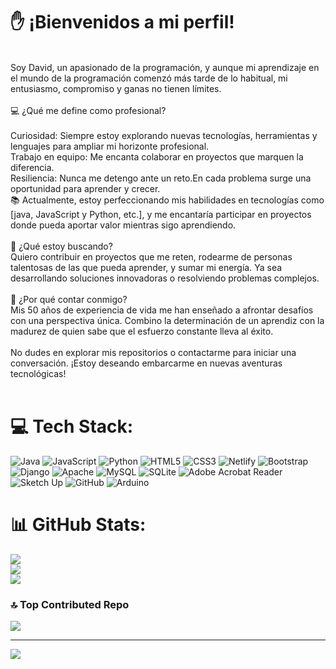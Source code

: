 # ✋ ¡Bienvenidos a mi perfil! 
<br>Soy David, un apasionado de la programación, y aunque mi aprendizaje en el mundo de la programación comenzó más tarde de lo habitual, mi entusiasmo, compromiso y ganas no tienen límites.<br><br>💻 ¿Qué me define como profesional?<br><br>Curiosidad: Siempre estoy explorando nuevas tecnologías, herramientas y lenguajes para ampliar mi horizonte profesional.<br>Trabajo en equipo: Me encanta colaborar en proyectos que marquen la diferencia.<br>Resiliencia: Nunca me detengo ante un reto.En cada problema surge una oportunidad para aprender y crecer.<br>📚 Actualmente, estoy perfeccionando mis habilidades en tecnologías como [java, JavaScript y Python, etc.], y me encantaría participar en proyectos donde pueda aportar valor mientras sigo aprendiendo.<br><br>🚀 ¿Qué estoy buscando?<br>Quiero contribuir en proyectos que me reten, rodearme de personas talentosas de las que pueda aprender, y sumar mi energía. Ya sea desarrollando soluciones innovadoras o resolviendo problemas complejos.<br><br>🌟 ¿Por qué contar conmigo?<br>Mis 50 años de experiencia de vida me han enseñado a afrontar desafíos con una perspectiva única. Combino la determinación de un aprendiz con la madurez de quien sabe que el esfuerzo constante lleva al éxito.<br><br>No dudes en explorar mis repositorios o contactarme para iniciar una conversación. ¡Estoy deseando embarcarme en nuevas aventuras tecnológicas!<br><br> 

# 💻 Tech Stack:
![Java](https://img.shields.io/badge/java-%23ED8B00.svg?style=for-the-badge&logo=openjdk&logoColor=white) ![JavaScript](https://img.shields.io/badge/javascript-%23323330.svg?style=for-the-badge&logo=javascript&logoColor=%23F7DF1E) ![Python](https://img.shields.io/badge/python-3670A0?style=for-the-badge&logo=python&logoColor=ffdd54) ![HTML5](https://img.shields.io/badge/html5-%23E34F26.svg?style=for-the-badge&logo=html5&logoColor=white) ![CSS3](https://img.shields.io/badge/css3-%231572B6.svg?style=for-the-badge&logo=css3&logoColor=white) ![Netlify](https://img.shields.io/badge/netlify-%23000000.svg?style=for-the-badge&logo=netlify&logoColor=#00C7B7) ![Bootstrap](https://img.shields.io/badge/bootstrap-%238511FA.svg?style=for-the-badge&logo=bootstrap&logoColor=white) ![Django](https://img.shields.io/badge/django-%23092E20.svg?style=for-the-badge&logo=django&logoColor=white) ![Apache](https://img.shields.io/badge/apache-%23D42029.svg?style=for-the-badge&logo=apache&logoColor=white) ![MySQL](https://img.shields.io/badge/mysql-4479A1.svg?style=for-the-badge&logo=mysql&logoColor=white) ![SQLite](https://img.shields.io/badge/sqlite-%2307405e.svg?style=for-the-badge&logo=sqlite&logoColor=white) ![Adobe Acrobat Reader](https://img.shields.io/badge/Adobe%20Acrobat%20Reader-EC1C24.svg?style=for-the-badge&logo=Adobe%20Acrobat%20Reader&logoColor=white) ![Sketch Up](https://img.shields.io/badge/SketchUp-005F9E?style=for-the-badge&logo=sketchup&logoColor=white) ![GitHub](https://img.shields.io/badge/github-%23121011.svg?style=for-the-badge&logo=github&logoColor=white) ![Arduino](https://img.shields.io/badge/-Arduino-00979D?style=for-the-badge&logo=Arduino&logoColor=white)
# 📊 GitHub Stats:
![](https://github-readme-stats.vercel.app/api?username=divda&theme=shadow_green&hide_border=false&include_all_commits=false&count_private=false)<br/>
![](https://github-readme-streak-stats.herokuapp.com/?user=divda&theme=shadow_green&hide_border=false)<br/>
![](https://github-readme-stats.vercel.app/api/top-langs/?username=divda&theme=shadow_green&hide_border=false&include_all_commits=false&count_private=false&layout=compact)

### 🔝 Top Contributed Repo
![](https://github-contributor-stats.vercel.app/api?username=divda&limit=5&theme=dark&combine_all_yearly_contributions=true)

---
[![](https://visitcount.itsvg.in/api?id=divda&icon=0&color=0)](https://visitcount.itsvg.in)

<!-- Proudly created with GPRM ( https://gprm.itsvg.in ) -->













